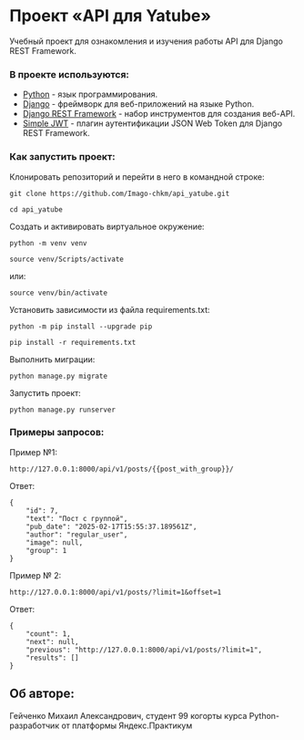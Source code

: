 # Проект «API для Yatube»

Учебный проект для ознакомления и изучения работы API для Django REST Framework.

### В проекте используются:

- [Python](https://www.python.org/) - язык программирования.
- [Django](https://www.djangoproject.com/) - фреймворк для веб-приложений на языке Python.
- [Django REST Framework](https://www.django-rest-framework.org/) - набор инструментов для создания веб-API.
- [Simple JWT](https://django-rest-framework-simplejwt.readthedocs.io/en/latest/) - плагин аутентификации JSON Web Token для Django REST Framework.

### Как запустить проект:
Клонировать репозиторий и перейти в него в командной строке:

```
git clone https://github.com/Imago-chkm/api_yatube.git
```
```
cd api_yatube
```
Cоздать и активировать виртуальное окружение:
```
python -m venv venv
```
```
source venv/Scripts/activate
```
или:
```
source venv/bin/activate
```
Установить зависимости из файла requirements.txt:
```
python -m pip install --upgrade pip
```
```
pip install -r requirements.txt
```
Выполнить миграции:
```
python manage.py migrate
```
Запустить проект:
```
python manage.py runserver
```
### Примеры запросов:
Пример №1:
```
http://127.0.0.1:8000/api/v1/posts/{{post_with_group}}/
```
Ответ:
```
{
    "id": 7,
    "text": "Пост с группой",
    "pub_date": "2025-02-17T15:55:37.189561Z",
    "author": "regular_user",
    "image": null,
    "group": 1
}
```
Пример № 2:
```
http://127.0.0.1:8000/api/v1/posts/?limit=1&offset=1
```
Ответ:
```
{
    "count": 1,
    "next": null,
    "previous": "http://127.0.0.1:8000/api/v1/posts/?limit=1",
    "results": []
}
```

## Об авторе:
Гейченко Михаил Александрович, студент 99 когорты курса Python-разработчик от платформы Яндекс.Практикум
